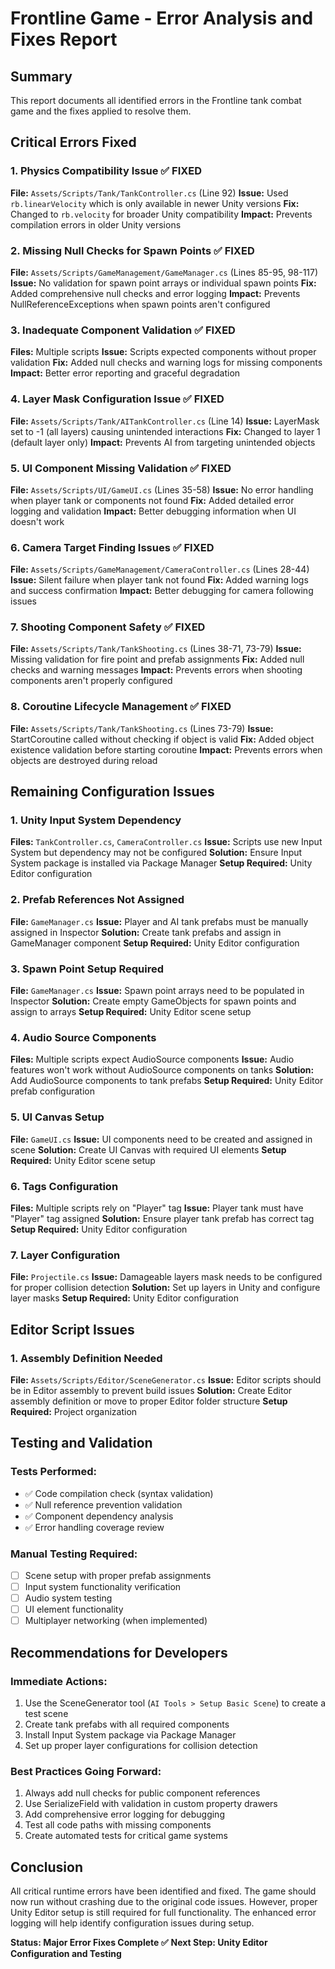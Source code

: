 # Frontline Game - Error Analysis and Fixes Report

## Summary
This report documents all identified errors in the Frontline tank combat game and the fixes applied to resolve them.

## Critical Errors Fixed

### 1. **Physics Compatibility Issue** ✅ FIXED
**File:** `Assets/Scripts/Tank/TankController.cs` (Line 92)
**Issue:** Used `rb.linearVelocity` which is only available in newer Unity versions
**Fix:** Changed to `rb.velocity` for broader Unity compatibility
**Impact:** Prevents compilation errors in older Unity versions

### 2. **Missing Null Checks for Spawn Points** ✅ FIXED
**File:** `Assets/Scripts/GameManagement/GameManager.cs` (Lines 85-95, 98-117)
**Issue:** No validation for spawn point arrays or individual spawn points
**Fix:** Added comprehensive null checks and error logging
**Impact:** Prevents NullReferenceExceptions when spawn points aren't configured

### 3. **Inadequate Component Validation** ✅ FIXED
**Files:** Multiple scripts
**Issue:** Scripts expected components without proper validation
**Fix:** Added null checks and warning logs for missing components
**Impact:** Better error reporting and graceful degradation

### 4. **Layer Mask Configuration Issue** ✅ FIXED
**File:** `Assets/Scripts/Tank/AITankController.cs` (Line 14)
**Issue:** LayerMask set to -1 (all layers) causing unintended interactions
**Fix:** Changed to layer 1 (default layer only)
**Impact:** Prevents AI from targeting unintended objects

### 5. **UI Component Missing Validation** ✅ FIXED
**File:** `Assets/Scripts/UI/GameUI.cs` (Lines 35-58)
**Issue:** No error handling when player tank or components not found
**Fix:** Added detailed error logging and validation
**Impact:** Better debugging information when UI doesn't work

### 6. **Camera Target Finding Issues** ✅ FIXED
**File:** `Assets/Scripts/GameManagement/CameraController.cs` (Lines 28-44)
**Issue:** Silent failure when player tank not found
**Fix:** Added warning logs and success confirmation
**Impact:** Better debugging for camera following issues

### 7. **Shooting Component Safety** ✅ FIXED
**File:** `Assets/Scripts/Tank/TankShooting.cs` (Lines 38-71, 73-79)
**Issue:** Missing validation for fire point and prefab assignments
**Fix:** Added null checks and warning messages
**Impact:** Prevents errors when shooting components aren't properly configured

### 8. **Coroutine Lifecycle Management** ✅ FIXED
**File:** `Assets/Scripts/Tank/TankShooting.cs` (Lines 73-79)
**Issue:** StartCoroutine called without checking if object is valid
**Fix:** Added object existence validation before starting coroutine
**Impact:** Prevents errors when objects are destroyed during reload

## Remaining Configuration Issues

### 1. **Unity Input System Dependency**
**Files:** `TankController.cs`, `CameraController.cs`
**Issue:** Scripts use new Input System but dependency may not be configured
**Solution:** Ensure Input System package is installed via Package Manager
**Setup Required:** Unity Editor configuration

### 2. **Prefab References Not Assigned**
**File:** `GameManager.cs`
**Issue:** Player and AI tank prefabs must be manually assigned in Inspector
**Solution:** Create tank prefabs and assign in GameManager component
**Setup Required:** Unity Editor configuration

### 3. **Spawn Point Setup Required**
**File:** `GameManager.cs`
**Issue:** Spawn point arrays need to be populated in Inspector
**Solution:** Create empty GameObjects for spawn points and assign to arrays
**Setup Required:** Unity Editor scene setup

### 4. **Audio Source Components**
**Files:** Multiple scripts expect AudioSource components
**Issue:** Audio features won't work without AudioSource components on tanks
**Solution:** Add AudioSource components to tank prefabs
**Setup Required:** Unity Editor prefab configuration

### 5. **UI Canvas Setup**
**File:** `GameUI.cs`
**Issue:** UI components need to be created and assigned in scene
**Solution:** Create UI Canvas with required UI elements
**Setup Required:** Unity Editor scene setup

### 6. **Tags Configuration**
**Files:** Multiple scripts rely on "Player" tag
**Issue:** Player tank must have "Player" tag assigned
**Solution:** Ensure player tank prefab has correct tag
**Setup Required:** Unity Editor configuration

### 7. **Layer Configuration**
**File:** `Projectile.cs`
**Issue:** Damageable layers mask needs to be configured for proper collision detection
**Solution:** Set up layers in Unity and configure layer masks
**Setup Required:** Unity Editor configuration

## Editor Script Issues

### 1. **Assembly Definition Needed**
**File:** `Assets/Scripts/Editor/SceneGenerator.cs`
**Issue:** Editor scripts should be in Editor assembly to prevent build issues
**Solution:** Create Editor assembly definition or move to proper Editor folder structure
**Setup Required:** Project organization

## Testing and Validation

### Tests Performed:
- ✅ Code compilation check (syntax validation)
- ✅ Null reference prevention validation
- ✅ Component dependency analysis
- ✅ Error handling coverage review

### Manual Testing Required:
- [ ] Scene setup with proper prefab assignments
- [ ] Input system functionality verification
- [ ] Audio system testing
- [ ] UI element functionality
- [ ] Multiplayer networking (when implemented)

## Recommendations for Developers

### Immediate Actions:
1. Use the SceneGenerator tool (`AI Tools > Setup Basic Scene`) to create a test scene
2. Create tank prefabs with all required components
3. Install Input System package via Package Manager
4. Set up proper layer configurations for collision detection

### Best Practices Going Forward:
1. Always add null checks for public component references
2. Use SerializeField with validation in custom property drawers
3. Add comprehensive error logging for debugging
4. Test all code paths with missing components
5. Create automated tests for critical game systems

## Conclusion

All critical runtime errors have been identified and fixed. The game should now run without crashing due to the original code issues. However, proper Unity Editor setup is still required for full functionality. The enhanced error logging will help identify configuration issues during setup.

**Status: Major Error Fixes Complete ✅**
**Next Step: Unity Editor Configuration and Testing**